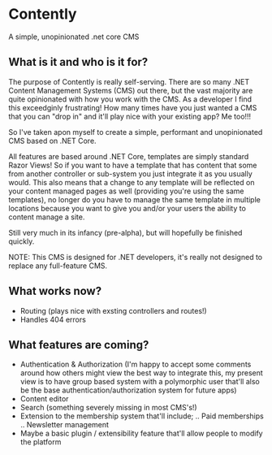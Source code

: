 # Contently
A simple, unopinionated .net core CMS

## What is it and who is it for?

The purpose of Contently is really self-serving. There are so many .NET Content Management Systems (CMS) out there, but the vast majority are quite opinionated with how you work with the CMS.
As a developer I find this exceedginly frustrating! How many times have you just wanted a CMS that you can "drop in" and it'll play nice with your existing app? Me too!!!

So I've taken apon myself to create a simple, performant and unopinionated CMS based on .NET Core. 

All features are based around .NET Core, templates are simply standard Razor Views! So if you want to have a template that has content that some from another controller or sub-system you just integrate it as you usually would. This also means that a change to any template will be reflected on your content managed pages as well (providing you're using the same templates), no longer do you have to manage the same template in multiple locations because you want to give you and/or your users the ability to content manage a site.

Still very much in its infancy (pre-alpha), but will hopefully be finished quickly.

NOTE: This CMS is designed for .NET developers, it's really not designed to replace any full-feature CMS.

## What works now?

- Routing (plays nice with exsting controllers and routes!)
- Handles 404 errors 

## What features are coming?

- Authentication & Authorization (I'm happy to accept some comments around how others might view the best way to integrate this, my present view is to have group based system with a polymorphic user that'll also be the base authentication/authorization system for future apps)
- Content editor
- Search (something severely missing in most CMS's!) 
- Extension to the membership system that'll include;
.. Paid memberships
.. Newsletter management 
- Maybe a basic plugin / extensibility feature that'll allow people to modify the platform


